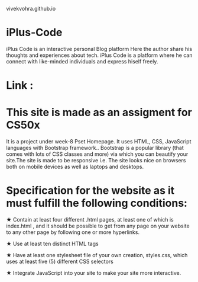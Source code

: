 vivekvohra.github.io

# iPlus-Code
iPlus Code is an interactive personal Blog platform Here the author share his thoughts and experiences about tech. iPlus Code is a platform where he can connect with like-minded individuals and express hiself freely.
# Link : 
# This site is made as an assigment for CS50x
It is a project under week-8 Pset Homepage. It uses HTML, CSS, JavaScript languages with Bootstrap framework.. Bootstrap is a popular library (that comes with lots of CSS classes and more) via which you can beautify your site.The site is made to be responsive i.e. The site looks nice on browsers both on mobile devices as well as laptops and desktops.
# Specification for the website as it must fulfill the following conditions:
★ Contain at least four different .html pages, at least one of which is index.html , and it should be possible to get from any page on your website to any other page by following one or more hyperlinks.

★ Use at least ten distinct HTML tags

★ Have at least one stylesheet file of your own creation, styles.css, which uses at least five (5) different CSS selectors

★ Integrate JavaScript into your site to make your site more interactive.

